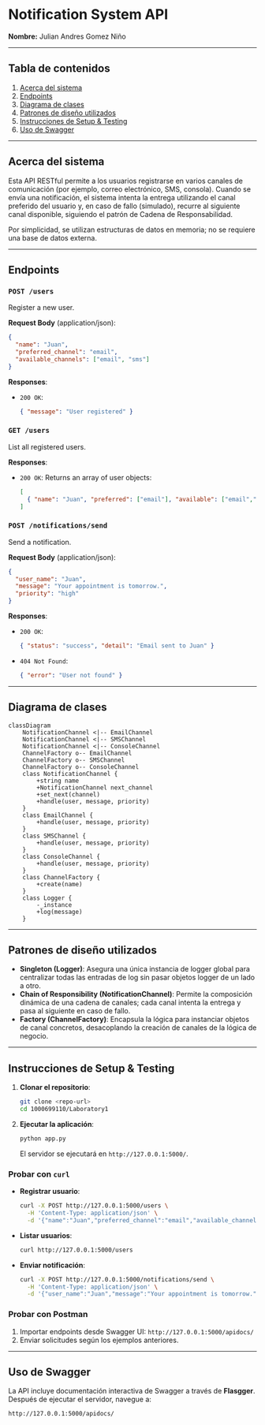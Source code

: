 # Notification System API

**Nombre:** Julian Andres Gomez Niño

---

## Tabla de contenidos

1. [Acerca del sistema](#acerca-del-sistema)
2. [Endpoints](#endpoints)
3. [Diagrama de clases](#diagrama-de-clases)
4. [Patrones de diseño utilizados](#patrones-de-diseño-utilizados)
5. [Instrucciones de Setup & Testing](#instrucciones-de-setup--testing)
6. [Uso de Swagger](#uso-de-swagger)

---

## Acerca del sistema

Esta API RESTful permite a los usuarios registrarse en varios canales de comunicación (por ejemplo, correo electrónico, SMS, consola). Cuando se envía una notificación, el sistema intenta la entrega utilizando el canal preferido del usuario y, en caso de fallo (simulado), recurre al siguiente canal disponible, siguiendo el patrón de Cadena de Responsabilidad.

Por simplicidad, se utilizan estructuras de datos en memoria; no se requiere una base de datos externa.

---

## Endpoints

### `POST /users`

Register a new user.

**Request Body** (application/json):

```json
{
  "name": "Juan",
  "preferred_channel": "email",
  "available_channels": ["email", "sms"]
}
```

**Responses**:

* `200 OK`:

  ```json
  { "message": "User registered" }
  ```

### `GET /users`

List all registered users.

**Responses**:

* `200 OK`: Returns an array of user objects:

  ```json
  [
    { "name": "Juan", "preferred": ["email"], "available": ["email","sms"] }
  ]
  ```

### `POST /notifications/send`

Send a notification.

**Request Body** (application/json):

```json
{
  "user_name": "Juan",
  "message": "Your appointment is tomorrow.",
  "priority": "high"
}
```

**Responses**:

* `200 OK`:

  ```json
  { "status": "success", "detail": "Email sent to Juan" }
  ```

* `404 Not Found`:

  ```json
  { "error": "User not found" }
  ```

---

## Diagrama de clases

```mermaid
classDiagram
    NotificationChannel <|-- EmailChannel
    NotificationChannel <|-- SMSChannel
    NotificationChannel <|-- ConsoleChannel
    ChannelFactory o-- EmailChannel
    ChannelFactory o-- SMSChannel
    ChannelFactory o-- ConsoleChannel
    class NotificationChannel {
        +string name
        +NotificationChannel next_channel
        +set_next(channel)
        +handle(user, message, priority)
    }
    class EmailChannel {
        +handle(user, message, priority)
    }
    class SMSChannel {
        +handle(user, message, priority)
    }
    class ConsoleChannel {
        +handle(user, message, priority)
    }
    class ChannelFactory {
        +create(name)
    }
    class Logger {
        -_instance
        +log(message)
    }
```

---

## Patrones de diseño utilizados

* **Singleton (Logger)**: Asegura una única instancia de logger global para centralizar todas las entradas de log sin pasar objetos logger de un lado a otro.
* **Chain of Responsibility (NotificationChannel)**: Permite la composición dinámica de una cadena de canales; cada canal intenta la entrega y pasa al siguiente en caso de fallo.
* **Factory (ChannelFactory)**: Encapsula la lógica para instanciar objetos de canal concretos, desacoplando la creación de canales de la lógica de negocio.

---

## Instrucciones de Setup & Testing

1. **Clonar el repositorio**:

   ```bash
   git clone <repo-url>
   cd 1000699110/Laboratory1
   ```

2. **Ejecutar la aplicación**:

   ```bash
   python app.py
   ```

   El servidor se ejecutará en `http://127.0.0.1:5000/`.

### Probar con `curl`

* **Registrar usuario**:

  ```bash
  curl -X POST http://127.0.0.1:5000/users \
    -H 'Content-Type: application/json' \
    -d '{"name":"Juan","preferred_channel":"email","available_channels":["email","sms"]}'
  ```

* **Listar usuarios**:

  ```bash
  curl http://127.0.0.1:5000/users
  ```

* **Enviar notificación**:

  ```bash
  curl -X POST http://127.0.0.1:5000/notifications/send \
    -H 'Content-Type: application/json' \
    -d '{"user_name":"Juan","message":"Your appointment is tomorrow.","priority":"high"}'
  ```

### Probar con Postman

1. Importar endpoints desde Swagger UI: `http://127.0.0.1:5000/apidocs/`
2. Enviar solicitudes según los ejemplos anteriores.

---

## Uso de Swagger

La API incluye documentación interactiva de Swagger a través de **Flasgger**. Después de ejecutar el servidor, navegue a:

```plaintext
http://127.0.0.1:5000/apidocs/
```
